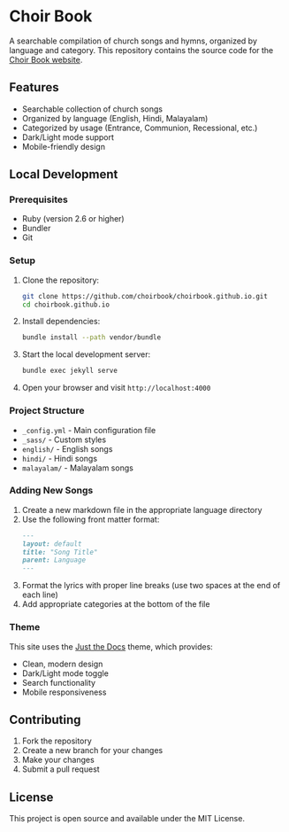 # Choir Book

A searchable compilation of church songs and hymns, organized by language and category. This repository contains the source code for the [Choir Book website](https://choirbook.github.io).

## Features

- Searchable collection of church songs
- Organized by language (English, Hindi, Malayalam)
- Categorized by usage (Entrance, Communion, Recessional, etc.)
- Dark/Light mode support
- Mobile-friendly design

## Local Development

### Prerequisites

- Ruby (version 2.6 or higher)
- Bundler
- Git

### Setup

1. Clone the repository:
   ```bash
   git clone https://github.com/choirbook/choirbook.github.io.git
   cd choirbook.github.io
   ```

2. Install dependencies:
   ```bash
   bundle install --path vendor/bundle
   ```

3. Start the local development server:
   ```bash
   bundle exec jekyll serve
   ```

4. Open your browser and visit `http://localhost:4000`

### Project Structure

- `_config.yml` - Main configuration file
- `_sass/` - Custom styles
- `english/` - English songs
- `hindi/` - Hindi songs
- `malayalam/` - Malayalam songs

### Adding New Songs

1. Create a new markdown file in the appropriate language directory
2. Use the following front matter format:
   ```markdown
   ---
   layout: default
   title: "Song Title"
   parent: Language
   ---
   ```
3. Format the lyrics with proper line breaks (use two spaces at the end of each line)
4. Add appropriate categories at the bottom of the file

### Theme

This site uses the [Just the Docs](https://just-the-docs.github.io/just-the-docs/) theme, which provides:
- Clean, modern design
- Dark/Light mode toggle
- Search functionality
- Mobile responsiveness

## Contributing

1. Fork the repository
2. Create a new branch for your changes
3. Make your changes
4. Submit a pull request

## License

This project is open source and available under the MIT License. 